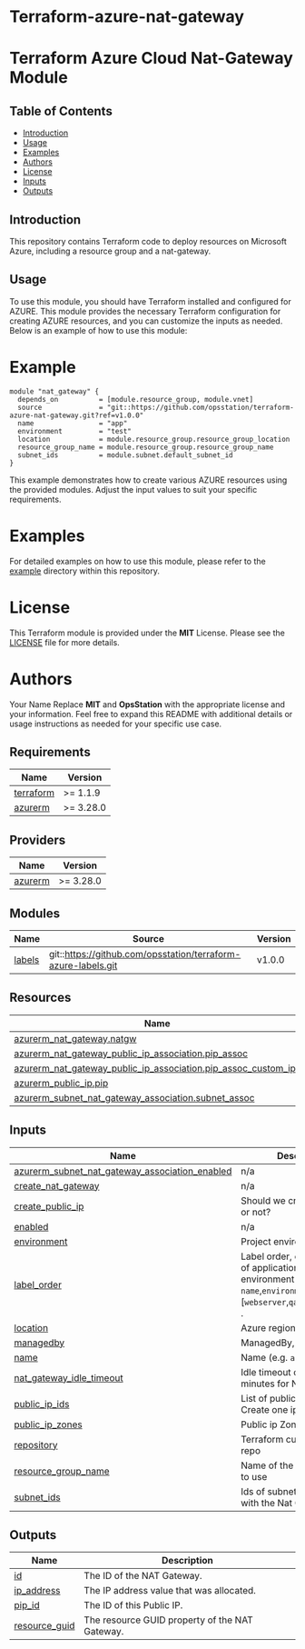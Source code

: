 # Terraform-azure-nat-gateway

# Terraform Azure Cloud Nat-Gateway Module

## Table of Contents
- [Introduction](#introduction)
- [Usage](#usage)
- [Examples](#examples)
- [Authors](#authors)
- [License](#license)
- [Inputs](#inputs)
- [Outputs](#outputs)

## Introduction
This repository contains Terraform code to deploy resources on Microsoft Azure, including a resource group and a nat-gateway.

## Usage
To use this module, you should have Terraform installed and configured for AZURE. This module provides the necessary Terraform configuration
for creating AZURE resources, and you can customize the inputs as needed. Below is an example of how to use this module:

# Example

```hcl
module "nat_gateway" {
  depends_on          = [module.resource_group, module.vnet]
  source              = "git::https://github.com/opsstation/terraform-azure-nat-gateway.git?ref=v1.0.0"
  name                = "app"
  environment         = "test"
  location            = module.resource_group.resource_group_location
  resource_group_name = module.resource_group.resource_group_name
  subnet_ids          = module.subnet.default_subnet_id
}
```
This example demonstrates how to create various AZURE resources using the provided modules. Adjust the input values to suit your specific requirements.

# Examples
For detailed examples on how to use this module, please refer to the [example](https://github.com/opsstation/terraform-azure-nat-gateway/blob/master/_example) directory within this repository.

# License
This Terraform module is provided under the **MIT** License. Please see the [LICENSE](https://github.com/opsstation/terraform-azure-nat-gateway/blob/master/LICENSE) file for more details.

# Authors
Your Name
Replace **MIT** and **OpsStation** with the appropriate license and your information. Feel free to expand this README with additional details or usage instructions as needed for your specific use case.

<!-- BEGIN_TF_DOCS -->
## Requirements

| Name | Version |
|------|---------|
| <a name="requirement_terraform"></a> [terraform](#requirement\_terraform) | >= 1.1.9 |
| <a name="requirement_azurerm"></a> [azurerm](#requirement\_azurerm) | >= 3.28.0 |

## Providers

| Name | Version |
|------|---------|
| <a name="provider_azurerm"></a> [azurerm](#provider\_azurerm) | >= 3.28.0 |

## Modules

| Name | Source | Version |
|------|--------|---------|
| <a name="module_labels"></a> [labels](#module\_labels) | git::https://github.com/opsstation/terraform-azure-labels.git | v1.0.0 |

## Resources

| Name | Type |
|------|------|
| [azurerm_nat_gateway.natgw](https://registry.terraform.io/providers/hashicorp/azurerm/latest/docs/resources/nat_gateway) | resource |
| [azurerm_nat_gateway_public_ip_association.pip_assoc](https://registry.terraform.io/providers/hashicorp/azurerm/latest/docs/resources/nat_gateway_public_ip_association) | resource |
| [azurerm_nat_gateway_public_ip_association.pip_assoc_custom_ips](https://registry.terraform.io/providers/hashicorp/azurerm/latest/docs/resources/nat_gateway_public_ip_association) | resource |
| [azurerm_public_ip.pip](https://registry.terraform.io/providers/hashicorp/azurerm/latest/docs/resources/public_ip) | resource |
| [azurerm_subnet_nat_gateway_association.subnet_assoc](https://registry.terraform.io/providers/hashicorp/azurerm/latest/docs/resources/subnet_nat_gateway_association) | resource |

## Inputs

| Name | Description | Type | Default | Required |
|------|-------------|------|---------|:--------:|
| <a name="input_azurerm_subnet_nat_gateway_association_enabled"></a> [azurerm\_subnet\_nat\_gateway\_association\_enabled](#input\_azurerm\_subnet\_nat\_gateway\_association\_enabled) | n/a | `bool` | `true` | no |
| <a name="input_create_nat_gateway"></a> [create\_nat\_gateway](#input\_create\_nat\_gateway) | n/a | `bool` | `true` | no |
| <a name="input_create_public_ip"></a> [create\_public\_ip](#input\_create\_public\_ip) | Should we create a public IP or not? | `bool` | `true` | no |
| <a name="input_enabled"></a> [enabled](#input\_enabled) | n/a | `bool` | `true` | no |
| <a name="input_environment"></a> [environment](#input\_environment) | Project environment | `string` | `""` | no |
| <a name="input_label_order"></a> [label\_order](#input\_label\_order) | Label order, e.g. sequence of application name and environment `name`,`environment`,'attribute' [`webserver`,`qa`,`devops`,`public`,] . | `list(any)` | <pre>[<br>  "name",<br>  "environment"<br>]</pre> | no |
| <a name="input_location"></a> [location](#input\_location) | Azure region to use | `string` | `""` | no |
| <a name="input_managedby"></a> [managedby](#input\_managedby) | ManagedBy, eg 'opsstation'. | `string` | `""` | no |
| <a name="input_name"></a> [name](#input\_name) | Name  (e.g. `app` or `cluster`). | `string` | `""` | no |
| <a name="input_nat_gateway_idle_timeout"></a> [nat\_gateway\_idle\_timeout](#input\_nat\_gateway\_idle\_timeout) | Idle timeout configuration in minutes for Nat Gateway | `number` | `4` | no |
| <a name="input_public_ip_ids"></a> [public\_ip\_ids](#input\_public\_ip\_ids) | List of public ips to use. Create one ip if not provided | `list(string)` | `[]` | no |
| <a name="input_public_ip_zones"></a> [public\_ip\_zones](#input\_public\_ip\_zones) | Public ip Zones to configure. | `list(string)` | `null` | no |
| <a name="input_repository"></a> [repository](#input\_repository) | Terraform current module repo | `string` | `"opsstation"` | no |
| <a name="input_resource_group_name"></a> [resource\_group\_name](#input\_resource\_group\_name) | Name of the resource group to use | `string` | `""` | no |
| <a name="input_subnet_ids"></a> [subnet\_ids](#input\_subnet\_ids) | Ids of subnets to associate with the Nat Gateway | `string` | `""` | no |

## Outputs

| Name | Description |
|------|-------------|
| <a name="output_id"></a> [id](#output\_id) | The ID of the NAT Gateway. |
| <a name="output_ip_address"></a> [ip\_address](#output\_ip\_address) | The IP address value that was allocated. |
| <a name="output_pip_id"></a> [pip\_id](#output\_pip\_id) | The ID of this Public IP. |
| <a name="output_resource_guid"></a> [resource\_guid](#output\_resource\_guid) | The resource GUID property of the NAT Gateway. |
<!-- END_TF_DOCS -->